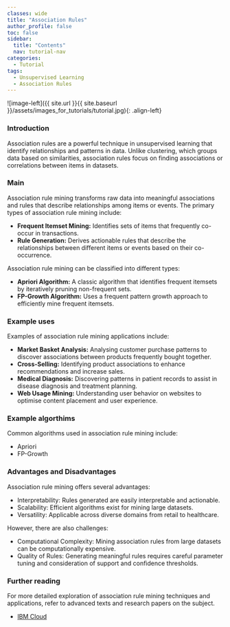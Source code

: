```yaml
---
classes: wide
title: "Association Rules"
author_profile: false
toc: false
sidebar:
  title: "Contents"
  nav: tutorial-nav
categories:
  - Tutorial
tags:
  - Unsupervised Learning
  - Association Rules
---
```


![image-left]({{ site.url }}{{ site.baseurl }}/assets/images_for_tutorials/tutorial.jpg){: .align-left}

<h3>Introduction</h3>
Association rules are a powerful technique in unsupervised learning that identify relationships and patterns in data. Unlike clustering, which groups data based on similarities, association rules focus on finding associations or correlations between items in datasets.

<h3>Main</h3>
Association rule mining transforms raw data into meaningful associations and rules that describe relationships among items or events. The primary types of association rule mining include:

- <b>Frequent Itemset Mining:</b> Identifies sets of items that frequently co-occur in transactions. 
- <b>Rule Generation:</b> Derives actionable rules that describe the relationships between different items or events based on their co-occurrence. 

Association rule mining can be classified into different types:

- <b>Apriori Algorithm:</b> A classic algorithm that identifies frequent itemsets by iteratively pruning non-frequent sets.
- <b>FP-Growth Algorithm:</b> Uses a frequent pattern growth approach to efficiently mine frequent itemsets.

<h3>Example uses</h3>
Examples of association rule mining applications include:

- <b>Market Basket Analysis:</b> Analysing customer purchase patterns to discover associations between products frequently bought together.
- <b>Cross-Selling:</b> Identifying product associations to enhance recommendations and increase sales.
- <b>Medical Diagnosis:</b> Discovering patterns in patient records to assist in disease diagnosis and treatment planning.
- <b>Web Usage Mining:</b> Understanding user behavior on websites to optimise content placement and user experience.

<h3>Example algorthims</h3>
Common algorithms used in association rule mining include:

- Apriori
- FP-Growth

<h3>Advantages and Disadvantages</h3>
Association rule mining offers several advantages:

- Interpretability: Rules generated are easily interpretable and actionable.
- Scalability: Efficient algorithms exist for mining large datasets.
- Versatility: Applicable across diverse domains from retail to healthcare.

However, there are also challenges:

- Computational Complexity: Mining association rules from large datasets can be computationally expensive.
- Quality of Rules: Generating meaningful rules requires careful parameter tuning and consideration of support and confidence thresholds.

<h3>Further reading</h3>
For more detailed exploration of association rule mining techniques and applications, refer to advanced texts and research papers on the subject.

- [IBM Cloud](https://www.ibm.com/cloud/learn/unsupervised-learning)
